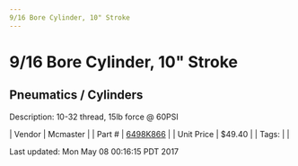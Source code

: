 ```yaml
---
9/16 Bore Cylinder, 10" Stroke
---
```

# 9/16 Bore Cylinder, 10" Stroke
## Pneumatics / Cylinders
Description: 	10-32 thread, 15lb force @ 60PSI 

| Vendor | Mcmaster | 
| Part # | [6498K866](https://www.mcmaster.com/#6498K866) | 
| Unit Price | $49.40 | 
| Tags: |  | 

Last updated: Mon May 08 00:16:15 PDT 2017